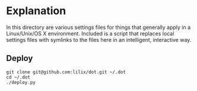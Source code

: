 Explanation
===========

In this directory are various settings files for things that generally apply in
a Linux/Unix/OS X environment. Included is a script that replaces local settings
files with symlinks to the files here in an intelligent, interactive way.

Deploy
------

	git clone git@github.com:lilix/dot.git ~/.dot
	cd ~/.dot
	./deploy.py

